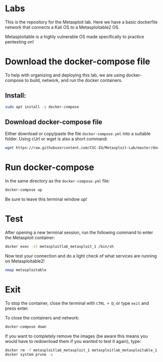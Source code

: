 # Labs 

This is the repository for the Metasploit lab. Here we have a basic dockerfile network that connects a Kali OS to a Metasploitable2 OS. 
   
Metasploitable is a highly vulnerable OS made specifically to practice pentesting on!

# Download the docker-compose file
To help with organizing and deploying this lab, we are using docker-compose to build, network, and run the docker containers.

## Install:
```bash
sudo apt install -y docker-compose
```
## Download docker-compose file
Either download or copy/paste the file `docker-compose.yml` into a suitable folder.
Using cUrl or wget is also a short command:
```bash
wget https://raw.githubusercontent.com/CSC-IU/Metasploit-Lab/master/docker-compose.yml
```

# Run docker-compose
In the same directory as the `docker-compose.yml` file:
```bash
docker-compose up
```
Be sure to leave this terminal window up!

# Test
After opening a new terminal session, run the following command to enter the Metasploit container:
```bash
docker exec -it metasploitlab_metasploit_1 /bin/sh
```

Now test your connection and do a light check of what services are running on Metasploitable2!
```bash
nmap metasploitable
```

# Exit

To stop the container, close the terminal with `CTRL + D`, or type `exit` and press enter.

To close the containers and network:
```bash
docker-compose down
```

If you want to completely remove the images (be aware this means you would have to redownload them if you wanted to test it again), type:
```bash
docker rm -f metasploitlab_metasploit_1 metasploitlab_metasploitable_1
docker system prune -a
```
